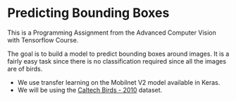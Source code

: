 # Predicting Bounding Boxes

This is a Programming Assignment from the Advanced Computer Vision with Tensorflow Course.

The goal is to build a model to predict bounding boxes around images. It is a fairly easy task since there is no classification required since all the images are of birds.  
- We use transfer learning on the Mobilnet V2 model available in Keras. 
- We will be using the [Caltech Birds - 2010](http://www.vision.caltech.edu/visipedia/CUB-200.html) dataset.
